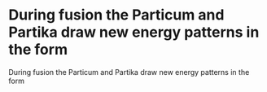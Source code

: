 # During fusion the Particum and Partika draw new energy patterns in the form

During fusion the Particum and Partika draw new energy patterns in the form